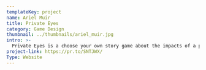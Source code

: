 ```yaml
---
templateKey: project
name: Ariel Muir
title: Private Eyes
category: Game Design
thumbnail: ../thumbnails/ariel_muir.jpg
intro: >-
  Private Eyes is a choose your own story game about the impacts of a privacy breach on an individual who has had their private photos leaked. Participants have to work out how to deal with the problem without being eaten by a monster that embodies the breach. As they explore the game they can learn about others who have experienced this breach and the laws around these cases.
project-link: https://pr.to/SNTJWX/
Type: Website
---
```

